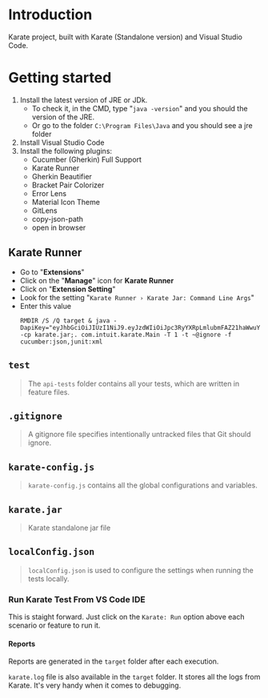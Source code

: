 # Introduction 
Karate project, built with Karate (Standalone version) and Visual Studio Code.


# Getting started
1. Install the latest version of JRE or JDk. 
    * To check it, in the CMD, type "`java -version`" and you should the version of the JRE. 
    * Or go to the folder `C:\Program Files\Java` and you should see a jre folder
2. Install Visual Studio Code
3. Install the following plugins:
    * Cucumber (Gherkin) Full Support
    * Karate Runner 
    * Gherkin Beautifier
    * Bracket Pair Colorizer
    * Error Lens
    * Material Icon Theme
    * GitLens
    * copy-json-path
    * open in browser

## Karate Runner 
* Go to "**Extensions**"
* Click on the "**Manage**" icon for **Karate Runner**
* Click on "**Extension Setting**"
* Look for the setting "`Karate Runner › Karate Jar: Command Line Args`"
* Enter this value 
  ```
  RMDIR /S /Q target & java -DapiKey="eyJhbGciOiJIUzI1NiJ9.eyJzdWIiOiJpc3RyYXRpLmlubmFAZ21haWwuY29tIiwianRpIjoiM2NiYjgyZTMtYjY2NS00ZjY2LWIxMjUtZDE2ZTAwMGMxYmI5IiwiaXNzIjoiQUVNRVQiLCJpYXQiOjE3Mzk1Njc4MzMsInVzZXJJZCI6IjNjYmI4MmUzLWI2NjUtNGY2Ni1iMTI1LWQxNmUwMDBjMWJiOSIsInJvbGUiOiIifQ.4MuAaxG_IvNh_qhKkYKZYMnYOCKsrJvpmQtcOXHUW7E" -cp karate.jar;. com.intuit.karate.Main -T 1 -t ~@ignore -f cucumber:json,junit:xml
  ```
  

## `test`
> The `api-tests` folder contains all your tests, which are written in feature files. 

## `.gitignore`
> A gitignore file specifies intentionally untracked files that Git should ignore. 

## `karate-config.js`
> `karate-config.js` contains all the global configurations and variables. 

## `karate.jar`
> Karate standalone jar file 

## `localConfig.json`
> `localConfig.json` is used to configure the settings when running the tests locally. 



### Run Karate Test From VS Code IDE
This is staight forward. Just click on the `Karate: Run` option above each scenario or feature to run it. 


#### Reports
Reports are generated in the `target` folder after each execution. 

`karate.log` file is also available in the `target` folder. It stores all the logs from Karate. It's very handy when it comes to debugging. 
